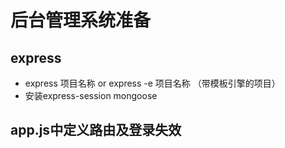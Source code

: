 # 后台管理系统准备
## express 
+ express 项目名称  or  express -e 项目名称 （带模板引擎的项目）
+ 安装express-session  mongoose  
## app.js中定义路由及登录失效


